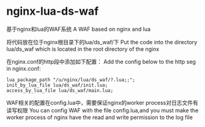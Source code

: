 nginx-lua-ds-waf
================

基于nginx和lua的WAF系统
A WAF based on nginx and lua

将代码放在位于nginx根目录下的lua/ds_waf/下
Put the code into the directory lua/ds_waf which is located in the root directory of the nginx

在nginx.conf的http段中添加如下配置：
Add the config below to the http seg in nginx.conf:

    lua_package_path "/u/nginx/lua/ds_waf/?.lua;;";
    init_by_lua_file lua/ds_waf/init.lua;
    access_by_lua_file lua/ds_waf/main.lua;
    
WAF相关的配置在config.lua中，需要保证nginx的worker process对日志文件有读写权限
You can config WAF with the file config.lua,and you must make the worker process of nginx have the read and write permission to the log file
